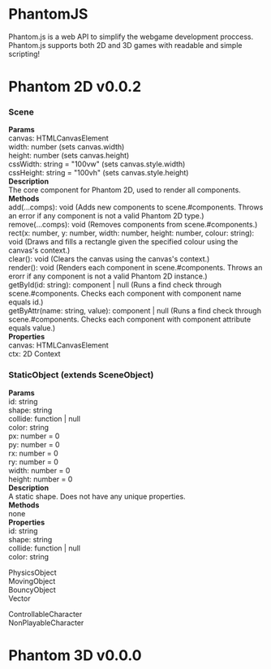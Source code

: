 # PhantomJS
Phantom.js is a web API to simplify the webgame development proccess.
Phantom.js supports both 2D and 3D games with readable and simple scripting!

# Phantom 2D v0.0.2
### Scene
**Params**<br>
canvas: HTMLCanvasElement<br>
width: number (sets canvas.width)<br>
height: number (sets canvas.height)<br>
cssWidth: string = "100vw" (sets canvas.style.width)<br>
cssHeight: string = "100vh" (sets canvas.style.height)<br>
**Description**<br>
The core component for Phantom 2D, used to render all components.<br>
**Methods**<br>
add(...comps): void (Adds new components to scene.\#components. Throws an error if any component is not a valid Phantom 2D type.)<br>
remove(...comps): void (Removes components from scene.\#components.)<br>
rect(x: number, y: number, width: number, height: number, colour: string): void (Draws and fills a rectangle given the specified colour using the canvas's context.)<br>
clear(): void (Clears the canvas using the canvas's context.)<br>
render(): void (Renders each component in scene.\#components. Throws an erorr if any component is not a valid Phantom 2D instance.)<br>
getById(id: string): component | null (Runs a find check through scene.\#components. Checks each component with component name equals id.)<br>
getByAttr(name: string, value): component | null (Runs a find check through scene.\#components. Checks each component with component attribute equals value.)<br>
**Properties**<br>
canvas: HTMLCanvasElement<br>
ctx: 2D Context<br>

### StaticObject (extends SceneObject)
**Params**<br>
id: string<br>
shape: string<br>
collide: function | null<br>
color: string<br>
px: number = 0<br>
py: number = 0<br>
rx: number = 0<br>
ry: number = 0<br>
width: number = 0<br>
height: number = 0<br>
**Description**<br>
A static shape. Does not have any unique properties.<br>
**Methods**<br>
none<br>
**Properties**<br>
id: string<br>
shape: string<br>
collide: function | null<br>
color: string<br>

PhysicsObject<br>
MovingObject<br>
BouncyObject<br>
Vector<br>
<!-- **Params**
x: number
y: number
**Description**
A container for x and y values. Represents a point on the canvas.
**Methods**
none -->
ControllableCharacter<br>
NonPlayableCharacter

# Phantom 3D v0.0.0
